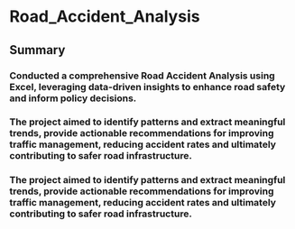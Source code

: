 # Road_Accident_Analysis

## Summary

###  Conducted a comprehensive Road Accident Analysis using Excel, leveraging data-driven insights to enhance road safety and inform policy decisions.

###  The project aimed to identify patterns and extract meaningful trends, provide actionable recommendations for improving traffic management, reducing accident rates and ultimately contributing to safer road infrastructure.

###  The project aimed to identify patterns and extract meaningful trends, provide actionable recommendations for improving traffic management, reducing accident rates and ultimately contributing to safer road infrastructure.
